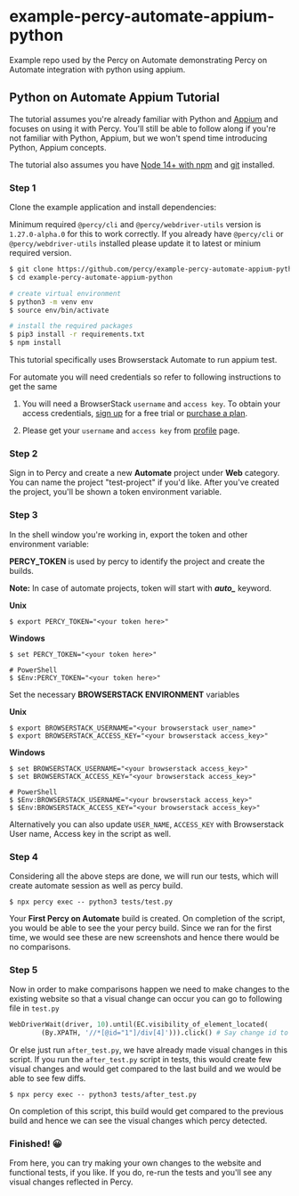 # example-percy-automate-appium-python
Example repo used by the Percy on Automate demonstrating Percy on Automate integration with python using appium.

## Python on Automate Appium Tutorial

The tutorial assumes you're already familiar with Python and
[Appium](https://appium.io/docs/en/2.1/quickstart/test-py/) and focuses on using it with Percy. You'll still
be able to follow along if you're not familiar with Python, Appium, but we won't
spend time introducing Python, Appium concepts.

The tutorial also assumes you have [Node 14+ with
npm](https://nodejs.org/en/download/) and
[git](https://git-scm.com/book/en/v2/Getting-Started-Installing-Git) installed.

### Step 1

Clone the example application and install dependencies:

Minimum required `@percy/cli` and `@percy/webdriver-utils` version is `1.27.0-alpha.0` for this to work correctly. If you already have `@percy/cli` or `@percy/webdriver-utils` installed please
update it to latest or minium required version.

```bash
$ git clone https://github.com/percy/example-percy-automate-appium-python.git
$ cd example-percy-automate-appium-python

# create virtual environment
$ python3 -m venv env
$ source env/bin/activate

# install the required packages
$ pip3 install -r requirements.txt
$ npm install
```

This tutorial specifically uses Browserstack Automate to run appium test.

For automate you will need credentials so refer to following instructions to get the same

1. You will need a BrowserStack `username` and `access key`. To obtain your access credentials, [sign up](https://www.browserstack.com/users/sign_up?utm_campaign=Search-Brand-India&utm_source=google&utm_medium=cpc&utm_content=609922405128&utm_term=browserstack) for a free trial or [purchase a plan](https://www.browserstack.com/pricing).

2. Please get your `username` and `access key` from [profile](https://www.browserstack.com/accounts/profile) page.

### Step 2

Sign in to Percy and create a new **Automate** project under **Web** category. You can name the project "test-project" if you'd like. After
you've created the project, you'll be shown a token environment variable.

### Step 3

In the shell window you're working in, export the token and other environment variable:

**PERCY_TOKEN** is used by percy to identify the project and create the builds.

**Note:** In case of automate projects, token will start with ***auto_*** keyword.

**Unix**

``` shell
$ export PERCY_TOKEN="<your token here>"
```

**Windows**

``` shell
$ set PERCY_TOKEN="<your token here>"

# PowerShell
$ $Env:PERCY_TOKEN="<your token here>"
```

Set the necessary **BROWSERSTACK ENVIRONMENT** variables

**Unix**

``` shell
$ export BROWSERSTACK_USERNAME="<your browserstack user_name>"
$ export BROWSERSTACK_ACCESS_KEY="<your browserstack access_key>"
```

**Windows**

``` shell
$ set BROWSERSTACK_USERNAME="<your browserstack access_key>"
$ set BROWSERSTACK_ACCESS_KEY="<your browserstack access_key>"

# PowerShell
$ $Env:BROWSERSTACK_USERNAME="<your browserstack access_key>"
$ $Env:BROWSERSTACK_ACCESS_KEY="<your browserstack access_key>"
```

Alternatively you can also update `USER_NAME`, `ACCESS_KEY` with Browserstack User name, Access key in the script as well.


### Step 4

Considering all the above steps are done, we will run our tests, which will create automate session as well as percy build.

``` shell
$ npx percy exec -- python3 tests/test.py
```

Your **First Percy on Automate** build is created.
On completion of the script, you would be able to see the your percy build. Since we ran for the first time, we would see these are new screenshots and hence there would be no comparisons.


### Step 5

Now in order to make comparisons happen we need to make changes to the existing website so that a visual change can occur you can go to following file in `test.py`

```python 
WebDriverWait(driver, 10).until(EC.visibility_of_element_located(
        (By.XPATH, '//*[@id="1"]/div[4]'))).click() # Say change id to 3
```
Or else just run `after_test.py`, we have already made visual changes in this script. If you run the `after_test.py` script in tests, this would create few visual changes and would get compared to the last build and we would be able to see few diffs.

``` shell
$ npx percy exec -- python3 tests/after_test.py
```

On completion of this script, this build would get compared to the previous build and hence we can see the visual changes which percy detected.

### Finished! 😀

From here, you can try making your own changes to the website and functional tests, if you like. If you do, re-run
the tests and you'll see any visual changes reflected in Percy.
